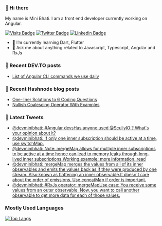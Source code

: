 ### 👋 Hi there

My name is Mini Bhati. I am a front end developer currently working on Angular.

[![Visits Badge](https://badges.pufler.dev/visits/minibhati93/minibhati93)](https:github.com/minibhati93)
[![Twitter Badge](https://img.shields.io/twitter/follow/devminibhati?style=social)](https://twitter.com/devminibhati)
[![LinkedIn Badge](https://img.shields.io/badge/LinkedIn-Profile-informational?style=flat&logo=linkedin&logoColor=white&color=0D76A8)](https://www.linkedin.com/in/minibhati93/)

<!-- Here are some ideas to get you started: -->

<!-- - 🔭 I’m currently working on  -->

- 🌱 I’m currently learning Dart, Flutter
- 💬 Ask me about anything related to Javascript, Typescript, Angular and RxJs
<!-- - 📫 How to reach me: ...
- 😄 Pronouns: ...
- ⚡ Fun fact: ... -->

### 📖 Recent DEV.TO posts

<!-- DEVTO:START -->
- [List of Angular CLI commands we use daily](https://dev.to/devminibhati/list-of-angular-cli-commands-we-use-daily-1jab)
<!-- DEVTO:END -->

### 📖 Recent Hashnode blog posts

<!-- HASHNODE:START -->
- [One-liner Solutions to 6 Coding Questions](https://minibhati.hashnode.dev/one-liner-solutions-to-6-coding-questions)
- [Nullish Coalescing Operator With Examples](https://minibhati.hashnode.dev/nullish-coalescing-operator-with-examples)
<!-- HASHNODE:END -->

### 📱 Latest Tweets

<!-- TWITTER:START -->
- [@devminibhati: #Angular devsHas anyone used @ScullyIO ? What&#39;s your opinion about it?](https://twitter.com/devminibhati/status/1517866732580478977)
- [@devminibhati: If only one inner subscription should be active at a time, use switchMap.](https://twitter.com/devminibhati/status/1517544127512006656)
- [@devminibhati: Note: mergeMap allows for multiple inner subscriptions to be active at a time hence can lead to memory leaks through long-lived inner subscriptions.Working example:  more information, read](https://twitter.com/devminibhati/status/1517544123808448513)
- [@devminibhati: mergeMap merges the values from all of its inner observables and emits the values back as if they were produced by one stream. Also known as flattening an inner observable.It doesn&#39;t care about the order of emissions. Use concatMap if order is important.](https://twitter.com/devminibhati/status/1517544120692056068)
- [@devminibhati: #RxJs operator: mergeMapUse case: You receive some values from an outer observable. Now, you want to call another observable to get more data for each of those values.](https://twitter.com/devminibhati/status/1517544116191580161)
<!-- TWITTER:END -->

### Mostly Used Languages

[![Top Langs](https://github-readme-stats.vercel.app/api/top-langs/?username=minibhati93&layout=compact)](https://github.com/minibhati93)
